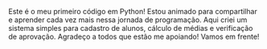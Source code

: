 Este é o meu primeiro código em Python! Estou animado para compartilhar e aprender cada vez mais nessa jornada de programação. 
Aqui criei um sistema simples para cadastro de alunos, cálculo de médias e verificação de aprovação. 
Agradeço a todos que estão me apoiando! Vamos em frente!
